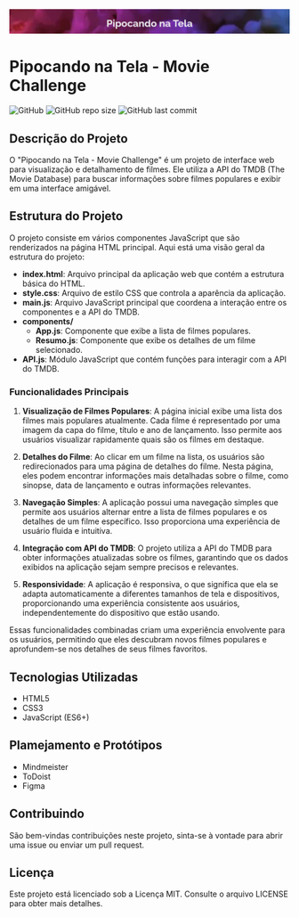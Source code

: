 <img src="assets/capaPipocando.jpg" alt="A capa do site é uma animação multicolorida com pipocas estrourando">

# Pipocando na Tela - Movie Challenge

![GitHub](https://img.shields.io/github/license/PVCBia/movie-challenge) ![GitHub repo size](https://img.shields.io/github/repo-size/uPVCBia/movie-challenge) ![GitHub last commit](https://img.shields.io/github/last-commit/PVCBia/movie-challenge)

## Descrição do Projeto

O "Pipocando na Tela - Movie Challenge" é um projeto de interface web para visualização e detalhamento de filmes. Ele utiliza a API do TMDB (The Movie Database) para buscar informações sobre filmes populares e exibir em uma interface amigável.

## Estrutura do Projeto

O projeto consiste em vários componentes JavaScript que são renderizados na página HTML principal. Aqui está uma visão geral da estrutura do projeto:

- **index.html**: Arquivo principal da aplicação web que contém a estrutura básica do HTML.
- **style.css**: Arquivo de estilo CSS que controla a aparência da aplicação.
- **main.js**: Arquivo JavaScript principal que coordena a interação entre os componentes e a API do TMDB.
- **components/**
  - **App.js**: Componente que exibe a lista de filmes populares.
  - **Resumo.js**: Componente que exibe os detalhes de um filme selecionado.
- **API.js**: Módulo JavaScript que contém funções para interagir com a API do TMDB.

### Funcionalidades Principais

1. **Visualização de Filmes Populares**: A página inicial exibe uma lista dos filmes mais populares atualmente. Cada filme é representado por uma imagem da capa do filme, título e ano de lançamento. Isso permite aos usuários visualizar rapidamente quais são os filmes em destaque.

2. **Detalhes do Filme**: Ao clicar em um filme na lista, os usuários são redirecionados para uma página de detalhes do filme. Nesta página, eles podem encontrar informações mais detalhadas sobre o filme, como sinopse, data de lançamento e outras informações relevantes.

3. **Navegação Simples**: A aplicação possui uma navegação simples que permite aos usuários alternar entre a lista de filmes populares e os detalhes de um filme específico. Isso proporciona uma experiência de usuário fluida e intuitiva.

4. **Integração com API do TMDB**: O projeto utiliza a API do TMDB para obter informações atualizadas sobre os filmes, garantindo que os dados exibidos na aplicação sejam sempre precisos e relevantes.

5. **Responsividade**: A aplicação é responsiva, o que significa que ela se adapta automaticamente a diferentes tamanhos de tela e dispositivos, proporcionando uma experiência consistente aos usuários, independentemente do dispositivo que estão usando.

Essas funcionalidades combinadas criam uma experiência envolvente para os usuários, permitindo que eles descubram novos filmes populares e aprofundem-se nos detalhes de seus filmes favoritos.

## Tecnologias Utilizadas

- HTML5
- CSS3
- JavaScript (ES6+)

## Plamejamento e Protótipos
- Mindmeister
- ToDoist
- Figma

## Contribuindo

São bem-vindas contribuições neste projeto, sinta-se à vontade para abrir uma issue ou enviar um pull request.

## Licença

Este projeto está licenciado sob a Licença MIT. Consulte o arquivo LICENSE para obter mais detalhes.